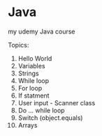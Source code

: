 # Java
my udemy Java course

Topics:
1. Hello World
2. Variables
3. Strings
4. While loop
5. For loop
6. If statment
7. User input - Scanner class
8. Do ... while loop
9. Switch (object.equals)
10. Arrays